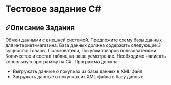 # Тестовое задание C#

<h2 dir="auto"><a id="user-content-описание-проекта" class="anchor" aria-hidden="true" href="#описание-проекта"><svg class="octicon octicon-link" viewBox="0 0 16 16" version="1.1" width="16" height="16" aria-hidden="true"><path fill-rule="evenodd" d="M7.775 3.275a.75.75 0 001.06 1.06l1.25-1.25a2 2 0 112.83 2.83l-2.5 2.5a2 2 0 01-2.83 0 .75.75 0 00-1.06 1.06 3.5 3.5 0 004.95 0l2.5-2.5a3.5 3.5 0 00-4.95-4.95l-1.25 1.25zm-4.69 9.64a2 2 0 010-2.83l2.5-2.5a2 2 0 012.83 0 .75.75 0 001.06-1.06 3.5 3.5 0 00-4.95 0l-2.5 2.5a3.5 3.5 0 004.95 4.95l1.25-1.25a.75.75 0 00-1.06-1.06l-1.25 1.25a2 2 0 01-2.83 0z"></path></svg></a>Описание Задания</h2>
Обмен данными с внешней системой.
Предложите схему базы данных для интернет-магазина. База данных должна содержать следующие 3 сущности: Товары, Пользователи, Покупки товаров пользователями. Количество и состав таблиц на ваше усмотрение.
Необходимо написать консольную программу на С#. 
Программа должна:
<ul> 
	<li> Выгружать данные о покупках из базы данных в XML файл </li>
	<li> Загружать данные о покупках из XML файла в базу данных </li>
</ul>

